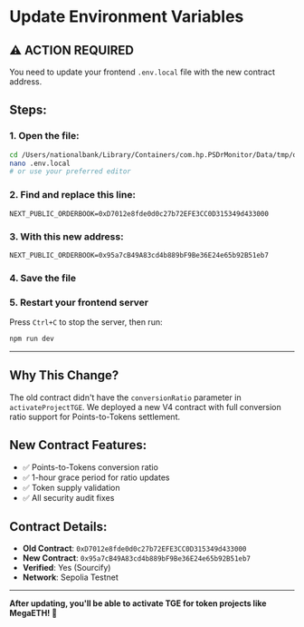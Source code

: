 # Update Environment Variables

## ⚠️ ACTION REQUIRED

You need to update your frontend `.env.local` file with the new contract address.

## Steps:

### 1. Open the file:
```bash
cd /Users/nationalbank/Library/Containers/com.hp.PSDrMonitor/Data/tmp/otcx/frontend
nano .env.local
# or use your preferred editor
```

### 2. Find and replace this line:
```env
NEXT_PUBLIC_ORDERBOOK=0xD7012e8fde0d0c27b72EFE3CC0D315349d433000
```

### 3. With this new address:
```env
NEXT_PUBLIC_ORDERBOOK=0x95a7cB49A83cd4b889bF9Be36E24e65b92B51eb7
```

### 4. Save the file

### 5. Restart your frontend server
Press `Ctrl+C` to stop the server, then run:
```bash
npm run dev
```

---

## Why This Change?

The old contract didn't have the `conversionRatio` parameter in `activateProjectTGE`. We deployed a new V4 contract with full conversion ratio support for Points-to-Tokens settlement.

## New Contract Features:
- ✅ Points-to-Tokens conversion ratio
- ✅ 1-hour grace period for ratio updates
- ✅ Token supply validation
- ✅ All security audit fixes

## Contract Details:
- **Old Contract**: `0xD7012e8fde0d0c27b72EFE3CC0D315349d433000`
- **New Contract**: `0x95a7cB49A83cd4b889bF9Be36E24e65b92B51eb7`
- **Verified**: Yes (Sourcify)
- **Network**: Sepolia Testnet

---

**After updating, you'll be able to activate TGE for token projects like MegaETH! 🚀**


